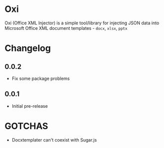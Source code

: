 # Oxi

Oxi (Office XML Injector) is a simple tool/library for injecting JSON data into Microsoft Office XML document templates - `docx`, `xlsx`, `pptx`

# Changelog


## 0.0.2

* Fix some package problems

## 0.0.1

* Initial pre-release

# GOTCHAS

* Docxtemplater can't coexist with Sugar.js 

